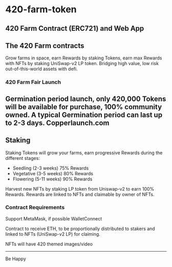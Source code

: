 # 420-farm-token

420 Farm Contract (ERC721) and Web App
---

## The 420 Farm contracts

Grow farms in space, earn Rewards by staking Tokens, earn max Rewards with NFTs by staking UniSwap-v2 LP token.
Bridging high value, low risk out-of-this-world assets with defi.

### 420 Farm Fair Launch

Germination period launch, only 420,000 Tokens will be available for purchase, 100% community owned.   A typical Germination period can last up to 2-3 days.  Copperlaunch.com
---

## Staking
Staking Tokens will grow your farms, earn progressive Rewards during the different
stages:
- Seedling (2-3 weeks) 75% Rewards
- Vegetative (3-5 weeks) 80% Rewards
- Flowering (5-11 weeks) 90% Rewards

Harvest new NFTs by staking LP token from Uniswap-v2 to earn 100% Rewards.  Rewards are linked to NFTs and claimable by owner of NFTs.

### Contract Requirements
Support MetaMask, if possible WalletConnect

Contract to receive ETH, to be proportionally distributed to stakers and linked to NFTs (UniSwap-v2 LP) for claiming.

NFTs will have 420 themed images/video

---
Be Happy

